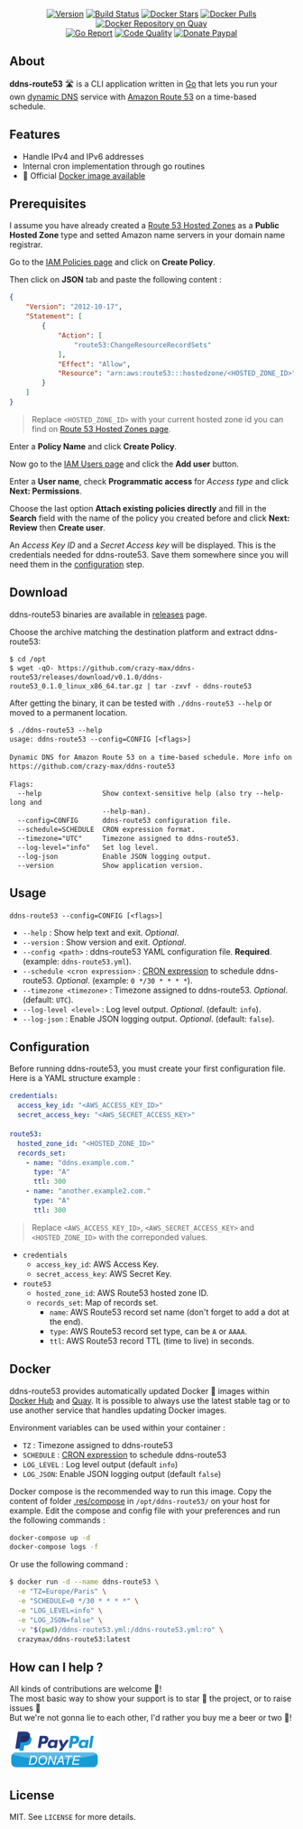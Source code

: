 <p align="center">
  <a href="https://microbadger.com/images/crazymax/ddns-route53"><img src="https://images.microbadger.com/badges/version/crazymax/ddns-route53.svg?style=flat-square" alt="Version"></a>
  <a href="https://travis-ci.com/crazy-max/ddns-route53"><img src="https://img.shields.io/travis/com/crazy-max/ddns-route53/master.svg?style=flat-square" alt="Build Status"></a>
  <a href="https://hub.docker.com/r/crazymax/ddns-route53/"><img src="https://img.shields.io/docker/stars/crazymax/ddns-route53.svg?style=flat-square" alt="Docker Stars"></a>
  <a href="https://hub.docker.com/r/crazymax/ddns-route53/"><img src="https://img.shields.io/docker/pulls/crazymax/ddns-route53.svg?style=flat-square" alt="Docker Pulls"></a>
  <a href="https://quay.io/repository/crazymax/ddns-route53"><img src="https://quay.io/repository/crazymax/ddns-route53/status?style=flat-square" alt="Docker Repository on Quay"></a>
  <br /><a href="https://goreportcard.com/report/github.com/crazy-max/ddns-route53"><img src="https://goreportcard.com/badge/github.com/crazy-max/ddns-route53?style=flat-square" alt="Go Report"></a>
  <a href="https://www.codacy.com/app/crazy-max/ddns-route53"><img src="https://img.shields.io/codacy/grade/93db381dca8b441cb69b45b75f5e10ed.svg?style=flat-square" alt="Code Quality"></a>
  <a href="https://www.paypal.com/cgi-bin/webscr?cmd=_s-xclick&hosted_button_id=KLCPAAPLKWJAG"><img src="https://img.shields.io/badge/donate-paypal-7057ff.svg?style=flat-square" alt="Donate Paypal"></a>
</p>

## About

**ddns-route53** :motorway: is a CLI application written in [Go](https://golang.org/) that lets you run your own [dynamic DNS](https://en.wikipedia.org/wiki/Dynamic_DNS) service with [Amazon Route 53](https://aws.amazon.com/route53/) on a time-based schedule.

## Features

* Handle IPv4 and IPv6 addresses
* Internal cron implementation through go routines
* :whale: Official [Docker image available](#docker)

## Prerequisites

I assume you have already created a [Route 53 Hosted Zones](https://console.aws.amazon.com/route53/home#hosted-zones:) as a **Public Hosted Zone** type and setted Amazon name servers in your domain name registrar.

Go to the [IAM Policies page](https://console.aws.amazon.com/iam/home#/policies) and click on **Create Policy**.

Then click on **JSON** tab and paste the following content :

```json
{
    "Version": "2012-10-17",
    "Statement": [
        {
            "Action": [
                "route53:ChangeResourceRecordSets"
            ],
            "Effect": "Allow",
            "Resource": "arn:aws:route53:::hostedzone/<HOSTED_ZONE_ID>"
        }
    ]
}
```

> Replace `<HOSTED_ZONE_ID>` with your current hosted zone id you can find on [Route 53 Hosted Zones page](https://console.aws.amazon.com/route53/home#hosted-zones:).

Enter a **Policy Name** and click **Create Policy**.

Now go to the [IAM Users page](https://console.aws.amazon.com/iam/home#/users) and click the **Add user** button.

Enter a **User name**, check **Programmatic access** for _Access type_ and click **Next: Permissions**.

Choose the last option **Attach existing policies directly** and fill in the **Search** field with the name of the policy you created before and click **Next: Review** then **Create user**.

An _Access Key ID_ and a _Secret Access key_ will be displayed. This is the credentials needed for ddns-route53. Save them somewhere since you will need them in the [configuration](#configuration) step.

## Download

ddns-route53 binaries are available in [releases](https://github.com/crazy-max/ddns-route53/releases) page.

Choose the archive matching the destination platform and extract ddns-route53:

```
$ cd /opt
$ wget -qO- https://github.com/crazy-max/ddns-route53/releases/download/v0.1.0/ddns-route53_0.1.0_linux_x86_64.tar.gz | tar -zxvf - ddns-route53
```

After getting the binary, it can be tested with `./ddns-route53 --help` or moved to a permanent location.

```
$ ./ddns-route53 --help
usage: ddns-route53 --config=CONFIG [<flags>]

Dynamic DNS for Amazon Route 53‎ on a time-based schedule. More info on
https://github.com/crazy-max/ddns-route53

Flags:
  --help               Show context-sensitive help (also try --help-long and
                       --help-man).
  --config=CONFIG      ddns-route53 configuration file.
  --schedule=SCHEDULE  CRON expression format.
  --timezone="UTC"     Timezone assigned to ddns-route53.
  --log-level="info"   Set log level.
  --log-json           Enable JSON logging output.
  --version            Show application version.
```

## Usage

`ddns-route53 --config=CONFIG [<flags>]`

* `--help` : Show help text and exit. _Optional_.
* `--version` : Show version and exit. _Optional_.
* `--config <path>` : ddns-route53 YAML configuration file. **Required**. (example: `ddns-route53.yml`).
* `--schedule <cron expression>` : [CRON expression](https://godoc.org/github.com/crazy-max/cron#hdr-CRON_Expression_Format) to schedule ddns-route53. _Optional_. (example: `0 */30 * * * *`).
* `--timezone <timezone>` : Timezone assigned to ddns-route53. _Optional_. (default: `UTC`).
* `--log-level <level>` : Log level output. _Optional_. (default: `info`).
* `--log-json` : Enable JSON logging output. _Optional_. (default: `false`).

## Configuration

Before running ddns-route53, you must create your first configuration file. Here is a YAML structure example :

```yml
credentials:
  access_key_id: "<AWS_ACCESS_KEY_ID>"
  secret_access_key: "<AWS_SECRET_ACCESS_KEY>"

route53:
  hosted_zone_id: "<HOSTED_ZONE_ID>"
  records_set:
    - name: "ddns.example.com."
      type: "A"
      ttl: 300
    - name: "another.example2.com."
      type: "A"
      ttl: 300
```

> Replace `<AWS_ACCESS_KEY_ID>`, `<AWS_SECRET_ACCESS_KEY>` and `<HOSTED_ZONE_ID>` with the correponded values.

* `credentials`
  * `access_key_id`: AWS Access Key.
  * `secret_access_key`: AWS Secret Key.
* `route53`
  * `hosted_zone_id`: AWS Route53 hosted zone ID.
  * `records_set`: Map of records set.
    * `name`: AWS Route53 record set name (don't forget to add a dot at the end).
    * `type`: AWS Route53 record set type, can be `A` or `AAAA`.
    * `ttl`: AWS Route53 record TTL (time to live) in seconds.

## Docker

ddns-route53 provides automatically updated Docker :whale: images within [Docker Hub](https://hub.docker.com/u/crazymax/ddns-route53/) and [Quay](https://quay.io/repository/crazymax/ddns-route53). It is possible to always use the latest stable tag or to use another service that handles updating Docker images.

Environment variables can be used within your container :

* `TZ` : Timezone assigned to ddns-route53
* `SCHEDULE` : [CRON expression](https://godoc.org/github.com/crazy-max/cron#hdr-CRON_Expression_Format) to schedule ddns-route53
* `LOG_LEVEL` : Log level output (default `info`)
* `LOG_JSON`: Enable JSON logging output (default `false`)

Docker compose is the recommended way to run this image. Copy the content of folder [.res/compose](.res/compose) in `/opt/ddns-route53/` on your host for example. Edit the compose and config file with your preferences and run the following commands :

```bash
docker-compose up -d
docker-compose logs -f
```

Or use the following command :

```bash
$ docker run -d --name ddns-route53 \
  -e "TZ=Europe/Paris" \
  -e "SCHEDULE=0 */30 * * * *" \
  -e "LOG_LEVEL=info" \
  -e "LOG_JSON=false" \
  -v "$(pwd)/ddns-route53.yml:/ddns-route53.yml:ro" \
  crazymax/ddns-route53:latest
```

## How can I help ?

All kinds of contributions are welcome :raised_hands:!<br />
The most basic way to show your support is to star :star2: the project, or to raise issues :speech_balloon:<br />
But we're not gonna lie to each other, I'd rather you buy me a beer or two :beers:!

[![Paypal](.res/paypal-donate.png)](https://www.paypal.com/cgi-bin/webscr?cmd=_s-xclick&hosted_button_id=KLCPAAPLKWJAG)

## License

MIT. See `LICENSE` for more details.

